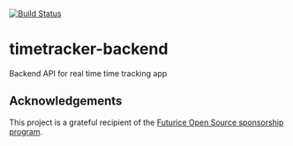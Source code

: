 [![Build Status](https://travis-ci.org/kmalanne/timetracker-backend.svg?branch=master)](https://travis-ci.org/kmalanne/timetracker-backend)

# timetracker-backend
Backend API for real time time tracking app

## Acknowledgements
This project is a grateful recipient of the [Futurice Open Source sponsorship program](http://futurice.com/blog/sponsoring-free-time-open-source-activities).
